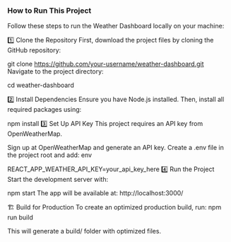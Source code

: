 

### How to Run This Project
Follow these steps to run the Weather Dashboard locally on your machine:

1️⃣ Clone the Repository
First, download the project files by cloning the GitHub repository:

git clone https://github.com/your-username/weather-dashboard.git
Navigate to the project directory:

cd weather-dashboard

2️⃣ Install Dependencies
Ensure you have Node.js installed. Then, install all required packages using:


npm install
3️⃣ Set Up API Key
This project requires an API key from OpenWeatherMap.

Sign up at OpenWeatherMap and generate an API key.
Create a .env file in the project root and add:
env

REACT_APP_WEATHER_API_KEY=your_api_key_here
4️⃣ Run the Project
Start the development server with:


npm start
The app will be available at: http://localhost:3000/

🏗️ Build for Production
To create an optimized production build, run:
npm run build

This will generate a build/ folder with optimized files.

